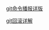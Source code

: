 
[git命令播报详版](https://blog.csdn.net/weixin_44116302/article/details/130277070)

[git回滚详解](https://blog.csdn.net/weixin_44116302/article/details/130757842)
